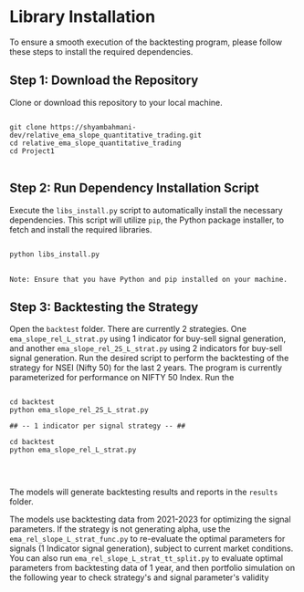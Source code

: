 <h1>Library Installation</h1>

<p>To ensure a smooth execution of the backtesting program, please follow these steps to install the required dependencies.</p>

<h2>Step 1: Download the Repository</h2>

<p>Clone or download this repository to your local machine.</p>

<pre>
<code>
git clone https://shyambahmani-dev/relative_ema_slope_quantitative_trading.git
cd relative_ema_slope_quantitative_trading
cd Project1
</code>
</pre>

<h2>Step 2: Run Dependency Installation Script</h2>

<p>Execute the <code>libs_install.py</code> script to automatically install the necessary dependencies. This script will utilize <code>pip</code>, the Python package installer, to fetch and install the required libraries.</p>

<pre>
<code>
python libs_install.py
</code>
</pre>

<p><code>Note: Ensure that you have Python and pip installed on your machine.</code></p>



<h2>Step 3: Backtesting the Strategy</h2>

<p>Open the <code>backtest</code> folder. There are currently 2 strategies. One <code>ema_slope_rel_L_strat.py</code> using 1 indicator for buy-sell signal generation, and another <code>ema_slope_rel_2S_L_strat.py</code> using 2 indicators for buy-sell signal generation. Run the desired script to perform the backtesting of the strategy for NSEI (Nifty 50) for the last 2 years. The program is currently parameterized for performance on NIFTY 50 Index. Run the </p>


<pre>
<code>
cd backtest
python ema_slope_rel_2S_L_strat.py

## -- 1 indicator per signal strategy -- ##

cd backtest
python ema_slope_rel_L_strat.py


</code>
</pre>


<p>The models will generate backtesting results and reports in the <code>results</code> folder.</p>
<p>The models use backtesting data from 2021-2023 for optimizing the signal parameters. If the strategy is not generating alpha, use the <code>ema_rel_slope_L_strat_func.py</code> to re-evaluate the optimal parameters for signals (1 Indicator signal generation), subject to current market conditions. You can also run <code>ema_rel_slope_L_strat_tt_split.py</code> to evaluate optimal parameters from backtesting data of 1 year, and then portfolio simulation on the following year to check strategy's and signal parameter's validity</p>
